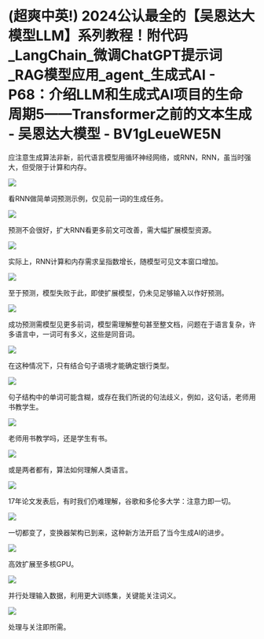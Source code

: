 # (超爽中英!) 2024公认最全的【吴恩达大模型LLM】系列教程！附代码_LangChain_微调ChatGPT提示词_RAG模型应用_agent_生成式AI - P68：介绍LLM和生成式AI项目的生命周期5——Transformer之前的文本生成 - 吴恩达大模型 - BV1gLeueWE5N

应注意生成算法非新，前代语言模型用循环神经网络，或RNN，RNN，虽当时强大，但受限于计算和内存。

![](img/e25a8f2c56f81f6926ced839cfe057b7_1.png)

看RNN做简单词预测示例，仅见前一词的生成任务。

![](img/e25a8f2c56f81f6926ced839cfe057b7_3.png)

预测不会很好，扩大RNN看更多前文可改善，需大幅扩展模型资源。

![](img/e25a8f2c56f81f6926ced839cfe057b7_5.png)

实际上，RNN计算和内存需求呈指数增长，随模型可见文本窗口增加。

![](img/e25a8f2c56f81f6926ced839cfe057b7_7.png)

至于预测，模型失败于此，即使扩展模型，仍未见足够输入以作好预测。

![](img/e25a8f2c56f81f6926ced839cfe057b7_9.png)

成功预测需模型见更多前词，模型需理解整句甚至整文档，问题在于语言复杂，许多语言中，一词可有多义，这些是同音词。



![](img/e25a8f2c56f81f6926ced839cfe057b7_11.png)

在这种情况下，只有结合句子语境才能确定银行类型。

![](img/e25a8f2c56f81f6926ced839cfe057b7_13.png)

句子结构中的单词可能含糊，或存在我们所说的句法歧义，例如，这句话，老师用书教学生。

![](img/e25a8f2c56f81f6926ced839cfe057b7_15.png)

老师用书教学吗，还是学生有书。

![](img/e25a8f2c56f81f6926ced839cfe057b7_17.png)

或是两者都有，算法如何理解人类语言。

![](img/e25a8f2c56f81f6926ced839cfe057b7_19.png)

17年论文发表后，有时我们仍难理解，谷歌和多伦多大学：注意力即一切。

![](img/e25a8f2c56f81f6926ced839cfe057b7_21.png)

一切都变了，变换器架构已到来，这种新方法开启了当今生成AI的进步。

![](img/e25a8f2c56f81f6926ced839cfe057b7_23.png)

高效扩展至多核GPU。

![](img/e25a8f2c56f81f6926ced839cfe057b7_25.png)

并行处理输入数据，利用更大训练集，关键能关注词义。

![](img/e25a8f2c56f81f6926ced839cfe057b7_27.png)

处理与关注即所需。
